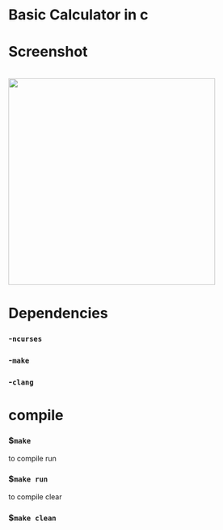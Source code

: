 # Basic Calculator in c

# Screenshot
<br>
<img height="409" src="https://github.com/AgustinGutierrez0/cmath/blob/main/screenshots/Screenshot_2022-12-04 13-23-51.png"/>
<br>

# Dependencies

### -`ncurses`

### -`make`

### -`clang`

# compile

### $`make`

to compile run

### $`make run`

to compile clear

### $`make clean`
